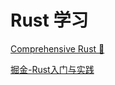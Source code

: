 # Rust 学习

[Comprehensive Rust 🦀](https://google.github.io/comprehensive-rust/zh-CN/hello-world.html)

[掘金-Rust入门与实践](https://juejin.cn/book/7269676791348854839)